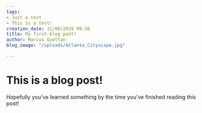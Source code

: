 ```yaml
---
tags:
- Just a test
- This is a test!
creation_date: 11/06/2019 09:38
title: My first blog post!
author: Marcus Quettan
blog_image: "/uploads/Atlanta_Cityscape.jpg"

---
```

# This is a blog post!

Hopefully you've learned something by the time you've finished reading this post!